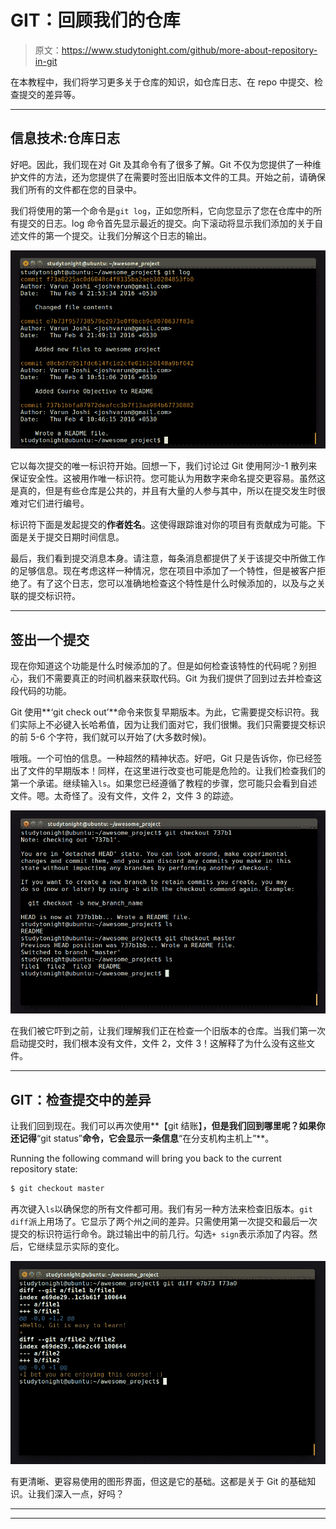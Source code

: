 # GIT：回顾我们的仓库

> 原文：<https://www.studytonight.com/github/more-about-repository-in-git>

在本教程中，我们将学习更多关于仓库的知识，如仓库日志、在 repo 中提交、检查提交的差异等。

* * *

## 信息技术:仓库日志

好吧。因此，我们现在对 Git 及其命令有了很多了解。Git 不仅为您提供了一种维护文件的方法，还为您提供了在需要时签出旧版本文件的工具。开始之前，请确保我们所有的文件都在您的目录中。

我们将使用的第一个命令是`git log`，正如您所料，它向您显示了您在仓库中的所有提交的日志。log 命令首先显示最近的提交。向下滚动将显示我们添加的关于自述文件的第一个提交。让我们分解这个日志的输出。

![Checking Repository Logs](img/4b681107a13c8ea2a2273c38c761498d.png)

它以每次提交的唯一标识符开始。回想一下，我们讨论过 Git 使用阿沙-1 散列来保证安全性。这被用作唯一标识符。您可能认为用数字来命名提交更容易。虽然这是真的，但是有些仓库是公共的，并且有大量的人参与其中，所以在提交发生时很难对它们进行编号。

标识符下面是发起提交的**作者姓名**。这使得跟踪谁对你的项目有贡献成为可能。下面是关于提交日期时间信息。

最后，我们看到提交消息本身。请注意，每条消息都提供了关于该提交中所做工作的足够信息。现在考虑这样一种情况，您在项目中添加了一个特性，但是被客户拒绝了。有了这个日志，您可以准确地检查这个特性是什么时候添加的，以及与之关联的提交标识符。

* * *

## 签出一个提交

现在你知道这个功能是什么时候添加的了。但是如何检查该特性的代码呢？别担心，我们不需要真正的时间机器来获取代码。Git 为我们提供了回到过去并检查这段代码的功能。

Git 使用**‘git check out’**命令来恢复早期版本。为此，它需要提交标识符。我们实际上不必键入长哈希值，因为让我们面对它，我们很懒。我们只需要提交标识的前 5-6 个字符，我们就可以开始了(大多数时候)。

哦哦。一个可怕的信息。一种超然的精神状态。好吧，Git 只是告诉你，你已经签出了文件的早期版本！同样，在这里进行改变也可能是危险的。让我们检查我们的第一个承诺。继续输入`ls`。如果您已经遵循了教程的步骤，您可能只会看到自述文件。嗯。太奇怪了。没有文件，文件 2，文件 3 的踪迹。

![Checking out a commit](img/f6c8df2b5f74956318ae3f38cdcfbb0c.png)

在我们被它吓到之前，让我们理解我们正在检查一个旧版本的仓库。当我们第一次启动提交时，我们根本没有文件，文件 2，文件 3！这解释了为什么没有这些文件。

* * *

## GIT：检查提交中的差异

让我们回到现在。我们可以再次使用**【git 结账】**，但是我们回到哪里呢？如果你还记得**“git status”**命令，它会显示一条信息**“在分支机构主机上”**。

Running the following command will bring you back to the current repository state:

```sh
$ git checkout master
```

再次键入`ls`以确保您的所有文件都可用。我们有另一种方法来检查旧版本。`git diff`派上用场了。它显示了两个州之间的差异。只需使用第一次提交和最后一次提交的标识符运行命令。跳过输出中的前几行。勾选`+ sign`表示添加了内容。然后，它继续显示实际的变化。

![Checking difference in commits](img/10e4a9f9b97db2c455b3907bb2d0bd84.png)

有更清晰、更容易使用的图形界面，但这是它的基础。这都是关于 Git 的基础知识。让我们深入一点，好吗？

* * *

* * *